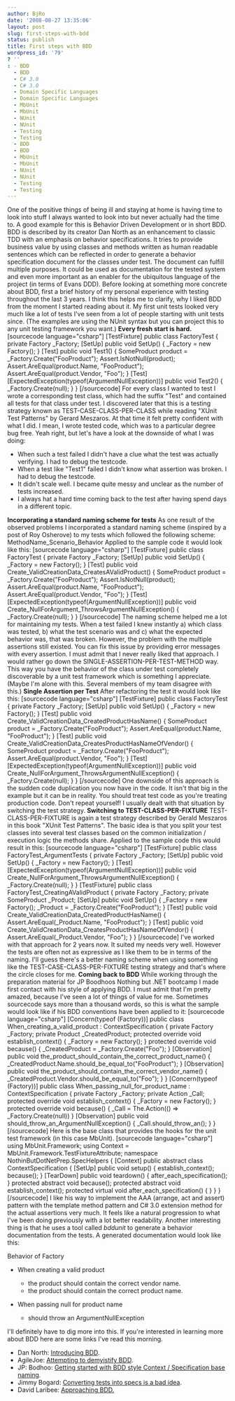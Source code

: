 ```yaml
---
author: BjRo
date: '2008-08-27 13:35:06'
layout: post
slug: first-steps-with-bdd
status: publish
title: First steps with BDD
wordpress_id: '79'
? ''
: - BDD
  - BDD
  - C# 3.0
  - C# 3.0
  - Domain Specific Languages
  - Domain Specific Languages
  - MbUnit
  - MbUnit
  - NUnit
  - NUnit
  - Testing
  - Testing
  - BDD
  - BDD
  - MbUnit
  - MbUnit
  - NUnit
  - NUnit
  - Testing
  - Testing
---
```


One of the positive things of being ill and staying at home is having
time to look into stuff I always wanted to look into but never actually
had the time to. A good example for this is Behavior Driven Development
or in short BDD. BDD is described by its creator Dan North as an
enhancement to classic TDD with an emphasis on behavior specifications.
It tries to provide business value by using classes and methods written
as human readable sentences which can be reflected in order to generate
a behavior specification document for the classes under test. The
document can fulfill multiple purposes. It could be used as
documentation for the tested system and even more important as an
enabler for the ubiquitous language of the project (in terms of Evans
DDD). Before looking at something more concrete about BDD, first a brief
history of my personal experience with testing throughout the last 3
years. I think this helps me to clarify, why I liked BDD from the moment
I started reading about it. My first unit tests looked very much like a
lot of tests I've seen from a lot of people starting with unit tests
since. (The examples are using the NUnit syntax but you can project this
to any unit testing framework you want.) **Every fresh start is hard.**
[sourcecode language="csharp"] [TestFixture] public class FactoryTest {
private Factory \_Factory; [SetUp] public void SetUp() { \_Factory = new
Factory(); } [Test] public void Test1() { SomeProduct product =
\_Factory.Create("FooProduct"); Assert.IsNotNull(product);
Assert.AreEqual(product.Name, "FooProduct");
Assert.AreEqual(product.Vendor, "Foo"); } [Test]
[ExpectedException(typeof(ArgumentNullException))] public void Test2() {
\_Factory.Create(null); } } [/sourcecode] For every class I wanted to
test I wrote a corresponding test class, which had the suffix "Test" and
contained all tests for that class under test. I discovered later that
this is a testing strategy known as TEST-CASE-CLASS-PER-CLASS while
reading "XUnit Test Patterns" by Gerard Meszaros. At that time it felt
pretty confident with what I did. I mean, I wrote tested code, which was
to a particular degree bug free. Yeah right, but let's have a look at
the downside of what I was doing:

-   When such a test failed I didn't have a clue what the test was
    actually verifying. I had to debug the testcode.
-   When a test like "Test1" failed I didn't know what assertion was
    broken. I had to debug the testcode.
-   It didn't scale well. I became quite messy and unclear as the number
    of tests increased.
-   I always hat a hard time coming back to the test after having spend
    days in a different topic.

**Incorporating a standard naming scheme for tests** As one result of
the observed problems I incorporated a standard naming scheme (inspired
by a post of Roy Osherove) to my tests which followed the following
scheme: MethodName\_Scenario\_Behavior Applied to the sample code it
would look like this: [sourcecode language="csharp"] [TestFixture]
public class FactoryTest { private Factory \_Factory; [SetUp] public
void SetUp() { \_Factory = new Factory(); } [Test] public void
Create\_ValidCreationData\_CreatesAValidProduct() { SomeProduct product
= \_Factory.Create("FooProduct"); Assert.IsNotNull(product);
Assert.AreEqual(product.Name, "FooProduct");
Assert.AreEqual(product.Vendor, "Foo"); } [Test]
[ExpectedException(typeof(ArgumentNullException))] public void
Create\_NullForArgument\_ThrowsArgumentNullException() {
\_Factory.Create(null); } } [/sourcecode] The naming scheme helped me a
lot for maintaining my tests. When a test failed I knew instantly a)
which class was tested, b) what the test scenario was and c) what the
expected behavior was, that was broken. However, the problem with the
multiple assertions still existed. You can fix this issue by providing
error messages with every assertion. I must admit that I never really
liked that approach. I would rather go down the
SINGLE-ASSERTION-PER-TEST-METHOD way. This way you have the behavior of
the class under test completely discoverable by a unit test framework
which is something I appreciate. (Maybe I'm alone with this. Several
members of my team disagree with this.) **Single Assertion per Test**
After refactoring the test it would look like this: [sourcecode
language="csharp"] [TestFixture] public class FactoryTest { private
Factory \_Factory; [SetUp] public void SetUp() { \_Factory = new
Factory(); } [Test] public void
Create\_ValidCreationData\_CreatedProductHasName() { SomeProduct product
= \_Factory.Create("FooProduct"); Assert.AreEqual(product.Name,
"FooProduct"); } [Test] public void
Create\_ValidCreationData\_CreatesProductHasNameOfVendor() { SomeProduct
product = \_Factory.Create("FooProduct");
Assert.AreEqual(product.Vendor, "Foo"); } [Test]
[ExpectedException(typeof(ArgumentNullException))] public void
Create\_NullForArgument\_ThrowsArgumentNullException() {
\_Factory.Create(null); } } [/sourcecode] One downside of this approach
is the sudden code duplication you now have in the code. It isn't that
big in the example but it can be in reality. You should treat test code
as you're treating production code. Don't repeat yourself! I usually
dealt with that situation by switching the test strategy. **Switching to
TEST-CLASS-PER-FIXTURE** TEST-CLASS-PER-FIXTURE is again a test strategy
described by Gerald Meszaros in this book "XUnit Test Patterns". The
basic idea is that you split your test classes into several test classes
based on the common initialization / execution logic the methods share.
Applied to the sample code this would result in this: [sourcecode
language="csharp"] [TestFixture] public class FactoryTest\_ArgumentTests
{ private Factory \_Factory; [SetUp] public void SetUp() { \_Factory =
new Factory(); } [Test]
[ExpectedException(typeof(ArgumentNullException))] public void
Create\_NullForArgument\_ThrowsArgumentNullException() {
\_Factory.Create(null); } } [TestFixture] public class
FactoryTest\_CreatingAValidProduct { private Factory \_Factory; private
SomeProduct \_Product; [SetUp] public void SetUp() { \_Factory = new
Factory(); \_Product = \_Factory.Create("FooProduct"); } [Test] public
void Create\_ValidCreationData\_CreatedProductHasName() {
Assert.AreEqual(\_Product.Name, "FooProduct"); } [Test] public void
Create\_ValidCreationData\_CreatesProductHasNameOfVendor() {
Assert.AreEqual(\_Product.Vendor, "Foo"); } } [/sourcecode] I've worked
with that approach for 2 years now. It suited my needs very well.
However the tests are often not as expressive as I like them to be in
terms of the naming. I'll guess there's a better naming scheme when
using something like the TEST-CASE-CLASS-PER-FIXTURE testing strategy
and that's where the circle closes for me. **Coming back to BDD** While
working through the preparation material for JP Boodhoos Nothing but
.NET bootcamp I made first contact with his style of applying BDD. I
must admit that I'm pretty amazed, because I've seen a lot of things of
value for me. Sometimes sourcecode says more than a thousand words, so
this is what the sample would look like if his BDD conventions have been
applied to it: [sourcecode language="csharp"] [Concern(typeof
(Factory))] public class When\_creating\_a\_valid\_product :
ContextSpecification { private Factory \_Factory; private Product
\_CreatedProduct; protected override void establish\_context() {
\_Factory = new Factory(); } protected override void because() {
\_CreatedProduct = \_Factory.Create("Foo"); } [Observation] public void
the\_product\_should\_contain\_the\_correct\_product\_name() {
\_CreatedProduct.Name.should\_be\_equal\_to("FooProduct"); }
[Observation] public void
the\_product\_should\_contain\_the\_correct\_vendor\_name() {
\_CreatedProduct.Vendor.should\_be\_equal\_to("Foo"); } }
[Concern(typeof (Factory))] public class
When\_passing\_null\_for\_product\_name : ContextSpecification { private
Factory \_Factory; private Action \_Call; protected override void
establish\_context() { \_Factory = new Factory(); } protected override
void because() { \_Call = The.Action(() =\> \_Factory.Create(null)) }
[Observation] public void should\_throw\_an\_ArgumentNullException() {
\_Call.should\_throw\_an(); } } [/sourcecode] Here is the base class
that provides the hooks for the unit test framework (in this case
MbUnit). [sourcecode language="csharp"] using MbUnit.Framework; using
Context = MbUnit.Framework.TestFixtureAttribute; namespace
NothinButDotNetPrep.SpecHelpers { [Context] public abstract class
ContextSpecification { [SetUp] public void setup() {
establish\_context(); because(); } [TearDown] public void teardown() {
after\_each\_specification(); } protected abstract void because();
protected abstract void establish\_context(); protected virtual void
after\_each\_specification() { } } } [/sourcecode] I like his way to
implement the AAA (arrange, act and assert) pattern with the template
method pattern and C\# 3.0 extension method for the actual assertions
very much. It feels like a natural progression to what I've been doing
previously with a lot better readability. Another interesting thing is
that he uses a tool called *bddunit* to generate a behavior
documentation from the tests. A generated documentation would look like
this:

Behavior of Factory

-   When creating a valid product
    -   the product should contain the correct vendor name.
    -   the product should contain the correct product name.

-   When passing null for product name
    -   should throw an ArgumentNullException

I'll definitely have to dig more into this. If you're interested in
learning more about BDD here are some links I've read this morning.

-   Dan North: [Introducing BDD](http://dannorth.net/introducing-bdd).
-   AgileJoe: [Attempting to demyistify
    BDD](http://www.lostechies.com/blogs/joe_ocampo/archive/2007/08/07/attempting-to-demystify-behavior-driven-development.aspx).
-   JP: Bodhoo: [Getting started with BDD style Context / Specification
    base
    naming](http://codebetter.com/blogs/jean-paul_boodhoo/archive/2007/11/29/getting-started-with-bdd-style-context-specification-base-na.aspx).
-   Jimmy Bogard: [Converting tests into specs is a bad
    idea](http://grabbagoft.blogspot.com/2008/01/converting-tests-to-specs-is-bad-idea.html).
-   David Laribee: [Approaching
    BDD.](http://codebetter.com/blogs/david_laribee/archive/2007/12/17/approaching-bdd.aspx)

